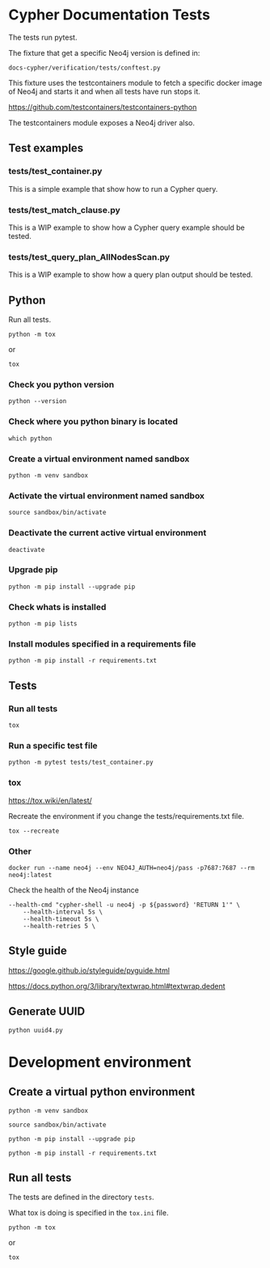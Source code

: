 # Cypher Documentation Tests

The tests run pytest.

The fixture that get a specific Neo4j version is defined in:

```
docs-cypher/verification/tests/conftest.py
```

This fixture uses the testcontainers module to fetch a specific docker image of Neo4j and starts it and when all tests have run stops it.

https://github.com/testcontainers/testcontainers-python

The testcontainers module exposes a Neo4j driver also.


## Test examples


### tests/test_container.py

This is a simple example that show how to run a Cypher query.


### tests/test_match_clause.py

This is a WIP example to show how a Cypher query example should be tested.


### tests/test_query_plan_AllNodesScan.py

This is a WIP example to show how a query plan output should be tested.


## Python


Run all tests.

```
python -m tox
```

or

```
tox
```

### Check you python version

```
python --version
```

### Check where you python binary is located

```
which python
```

### Create a virtual environment named sandbox

```
python -m venv sandbox
```

### Activate the virtual environment named sandbox

```
source sandbox/bin/activate
```

### Deactivate the current active virtual environment

```
deactivate
```

### Upgrade pip

```
python -m pip install --upgrade pip
```

### Check whats is installed

```
python -m pip lists
```

### Install modules specified in a requirements file

```
python -m pip install -r requirements.txt
```


## Tests

### Run all tests

```
tox
```

### Run a specific test file

```
python -m pytest tests/test_container.py
```

### tox

https://tox.wiki/en/latest/

Recreate the environment if you change the tests/requirements.txt file.

```
tox --recreate
```

### Other

```
docker run --name neo4j --env NEO4J_AUTH=neo4j/pass -p7687:7687 --rm neo4j:latest
```

Check the health of the Neo4j instance

```
--health-cmd "cypher-shell -u neo4j -p ${password} 'RETURN 1'" \
    --health-interval 5s \
    --health-timeout 5s \
    --health-retries 5 \
```


## Style guide

https://google.github.io/styleguide/pyguide.html

https://docs.python.org/3/library/textwrap.html#textwrap.dedent


## Generate UUID

```
python uuid4.py
```


# Development environment

## Create a virtual python environment

```
python -m venv sandbox
```

```
source sandbox/bin/activate
```

```
python -m pip install --upgrade pip
```

```
python -m pip install -r requirements.txt
```

## Run all tests

The tests are defined in the directory `tests`.

What tox is doing is specified in the `tox.ini` file.

```
python -m tox
```

or

```
tox
```

